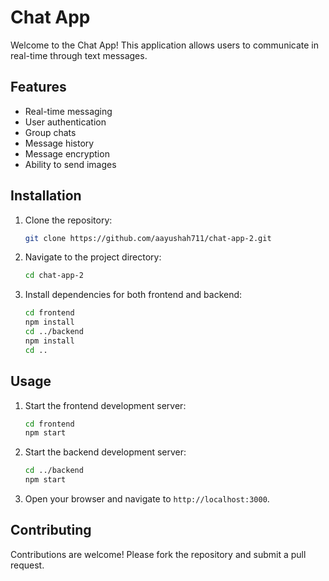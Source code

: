 # Chat App

Welcome to the Chat App! This application allows users to communicate in real-time through text messages.

## Features

- Real-time messaging
- User authentication
- Group chats
- Message history
- Message encryption
- Ability to send images

## Installation

1. Clone the repository:
   ```bash
   git clone https://github.com/aayushah711/chat-app-2.git
   ```
2. Navigate to the project directory:
   ```bash
   cd chat-app-2
   ```
3. Install dependencies for both frontend and backend:
   ```bash
   cd frontend
   npm install
   cd ../backend
   npm install
   cd ..
   ```

## Usage

1. Start the frontend development server:
   ```bash
   cd frontend
   npm start
   ```
2. Start the backend development server:
   ```bash
   cd ../backend
   npm start
   ```
3. Open your browser and navigate to `http://localhost:3000`.

## Contributing

Contributions are welcome! Please fork the repository and submit a pull request.

<!--
Entities
Users - id, email, password
Messages - id, conversationId, senderId, content
Conversations - id, groupTitle
ConversationsUsers - conversationId, userId
Users & Conversations have many to many mapping
 -->
